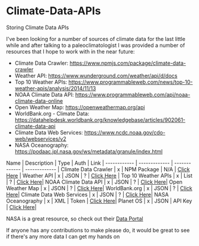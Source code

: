 # Climate-Data-APIs
Storing Climate Data APIs

I've been looking for a number of sources of climate data for the last little while and after talking to a paleoclimatologist I was provided a number of resources that I hope to work with in the near future:

* Climate Data Crawler: https://www.npmjs.com/package/climate-data-crawler
* Weather API: https://www.wunderground.com/weather/api/d/docs
* Top 10 Weather APIs: https://www.programmableweb.com/news/top-10-weather-apis/analysis/2014/11/13
* NOAA Climate Data API: https://www.programmableweb.com/api/noaa-climate-data-online
* Open Weather Map: https://openweathermap.org/api
* WorldBank.org - Climate Data: https://datahelpdesk.worldbank.org/knowledgebase/articles/902061-climate-data-api
* Climate Data Web Services: https://www.ncdc.noaa.gov/cdo-web/webservices/v2
* NASA Oceanography: https://podaac.jpl.nasa.gov/ws/metadata/granule/index.html

Name | Description | Type | Auth | Link |
------------ | ------------- | ------------- | ------------- |
Climate Data Crawler | x | NPM Package | N/A | [Click Here](https://www.npmjs.com/package/climate-data-crawler) |
Weather API | x | JSON | ? | [Click Here](https://www.wunderground.com/weather/api/d/docs) |
Top 10 Weather APIs | x | List | ? | [Click Here](https://www.programmableweb.com/news/top-10-weather-apis/analysis/2014/11/13)|
NOAA Climate Data API | x | JSON | ? | [Click Here](https://www.programmableweb.com/api/noaa-climate-data-online)|
Open Weather Map | x | JSON | ? | [Click Here](https://openweathermap.org/api)|
WorldBank.org | x | JSON | ? | [Click Here](https://datahelpdesk.worldbank.org/knowledgebase/articles/902061-climate-data-api)|
Climate Data Web Services | x | JSON | ? | [Click Here](https://www.ncdc.noaa.gov/cdo-web/webservices/v2)|
NASA Oceanography | x | XML | Token | [Click Here](https://podaac.jpl.nasa.gov/ws/metadata/granule/index.html)|
Planet OS | x | JSON | API Key | [Click Here](https://data.planetos.com/)|

NASA is a great resource, so check out their [Data Portal](https://data.nasa.gov/)

If anyone has any contributions to make please do, it would be great to see if there's any more data I can get my hands on 
